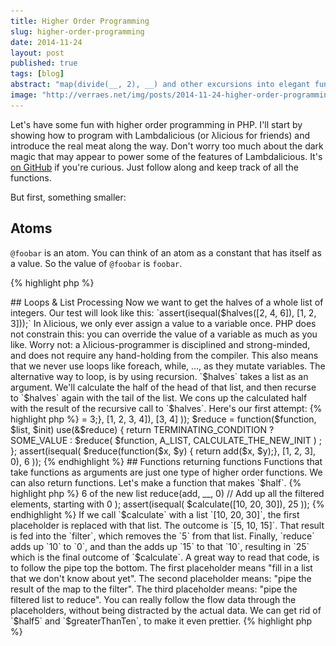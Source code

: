 ```yaml
---
title: Higher Order Programming
slug: higher-order-programming
date: 2014-11-24
layout: post
published: true
tags: [blog]
abstract: "map(divide(__, 2), __) and other excursions into elegant functional programming in PHP"
image: "http://verraes.net/img/posts/2014-11-24-higher-order-programming/sandwiches.png"
---
```




Let's have some fun with higher order programming in PHP. I'll start by showing how to program with Lambdalicious (or λlicious for friends) and introduce the real meat along the way. Don't worry too much about the dark magic that may appear to power some of the features of Lambdalicious. It's [on GitHub](https://github.com/mathiasverraes/lambdalicious) if you're curious. Just follow along and keep track of all the functions. 

But first, something smaller:

## Atoms

`@foobar` is an atom. You can think of an atom as a constant that has itself as a value. So the value of `@foobar` is `foobar`.

{% highlight php %}
<?php
require_once __DIR__ . 'path/to/src/Verraes/Lambdalicious/load.php';
assert(
    isatom(@foobar)
);
{% endhighlight %}

(Note that if you combine all the code in this post in a single file, it is executable and all assertions will pass.)

Unlike constants in PHP, atoms don't need to be defined before you use them. They are global and immutable.

Atoms are very useful for many things. Later on, we'll use them to refer to global functions, without needing to resort to quotes. In fact, the philosophy of λlicious is to remove syntactical noise, verbosity, and ceremony. To that effect, let's get rid of the `@` prefix. We can do that by affixing an atom using the `atom` function:

{% highlight php %}
<?php
atom(@foobar);
assert(
    isatom(foobar) // no @ prefix needed anymore
);
{% endhighlight %}

Once an atom is affixed, you can use it everywhere without the prefix. 

## Lists

Let's affix some atoms and make a list.

{% highlight php %}
<?php
atom(@a, @b, @c, @d);
assert(
    islist([a, b, c])
);
assert(isequal(
    cons(d, [a, b, c]),
    [d, a, b, c]
));
{% endhighlight %}

`cons($head, $tail)` constructs a list by adding `$head` to the front of the list `$tail`. In fact, the square brackets are nothing but a shortcut for a bunch of nested `cons`.

{% highlight php %}
<?php
assert(isequal(
    cons(a, cons(b, cons(c, []))),
    [a, b, c]
));
{% endhighlight %}

We can deconstruct lists by taking the `head`, which is the first element, or the `tail`, which is all the elements without the head.

{% highlight php %}
<?php
assert(isequal(
    head([a, b, c]),
    a
));
assert(isequal(
    tail([a, b, c]),
    [b, c]
));
{% endhighlight %}

Remember that `head` always returns an element, and `tail` returns a list.

## Functions

Now let's make a global function. Global means that we can reach it from anywhere.

{% highlight php %}
<?php
function half($x){ return divide($x, 2);}
assert(isequal(
    half(6),
    3
));
{% endhighlight %}

If we affix the function's name, we can refer to it by that atom.

{% highlight php %}
<?php
atom(@half);
assert(isequal(
    call(half, [6]),
    half(6)
));
{% endhighlight %}

We can also make locally scoped functions. We assign them to a variable that we can use to pass the function to another function.

{% highlight php %}
<?php
$half = function($x) { return divide($x, 2);};
assert(isequal(
    $half(3),
    call($half, [3])
));
{% endhighlight %}


## Conditionals

We'll need conditionals. In λlicious, they look like this:

{% highlight text %}
return
    condition1 ? result1 :
    (condition2 ? result2 :
    (condition3 ? result3 :
    (finalResult)));
{% endhighlight %}    

In other words, conditions are tried one after another until one of them evaluates to true. The value of the complete expression is the result that follows the first true condition. If none of the conditions evaluate to true, the finalResult is returned.

<img style="float:left;margin-right: 10px" src="/img/posts/2014-11-24-higher-order-programming/recursive_percy_small.jpg" alt="Recursive Percy">

## Loops & List Processing

Now we want to get the halves of a whole list of integers. Our test will look like this:
`assert(isequal($halves([2, 4, 6]), [1, 2, 3]));`


In λlicious, we only ever assign a value to a variable once. PHP does not constrain this: you can override the value of a variable as much as you like. Worry not: a λlicious-programmer is disciplined and strong-minded, and does not require any hand-holding from the compiler. This also means that we never use loops like foreach, while, ..., as they mutate variables. The alternative way to loop, is by using recursion.

`$halves` takes a list as an argument. We'll calculate the half of the head of that list, and then recurse to `$halves` again with the tail of the list. We cons up the calculated half with the result of the recursive call to `$halves`. Here's our first attempt:

{% highlight php %}
<?php
$halves1 = function($list) use(&$halves1) {
    return
         cons( // create a new list consisting of:
             divide(head($list), 2), // the half of the first element
             $halves1(tail($list)) // the halves of the remaining elements
         );
}
{% endhighlight %}

(The `use(&$halves1)` deserves some explanation. At this point in the code, `$halves1` is not yet defined. By closing it in our function by reference with `&`, we can call it at the point in the code where we reach `$halves1(tail($list))`. It's a little trick in PHP to recurse on locally scoped functions. Don't worry about it. When you get a `Notice: Undefined variable: foo`, just remember to add `use(&$foo)`.)

If we try to use `$halves1`, we crash with a message saying `HeadIsDefinedOnlyForNonEmptyLists`. The problem is that we are recursing, but we have not thought about how the loop stops. The λlicious-programmer accepts that mistakes happen, and draws lessons from it. From now on, whenever we recurse, we will think about the termination first.

As we are picking elements of our `$list`, it will become empty at some point. We'll need some place to store elements that we halved, so we add an accumulator called `$acc`, which starts as an empty list. Whe `$list` becomes empty, we return the accumulated values in `$acc`.

{% highlight php %}
<?php
$halves2 = function($list, $acc = []) use(&$halves2) {
    return
        isempty($list) ? $acc : // return $acc when we're done picking off items
        $halves2( // Recurse
            tail($list),
            cons( // Our new $acc will be our newly calculated half, 
                  // followed by the old $acc
                divide(head($list), 2),
                $acc
            )
        );
};
{% endhighlight %}

The assert still fails. Closer inspection learns that `$halves([2, 4, 6])` returns `[3, 2, 1]`. That makes sense: we keep consing up the halved head of the original list, to the accumulated list, so our `$acc` ends up backwards. That's easy to fix. We simply call `reverse` on `$acc` before returning it.

{% highlight php %}
<?php
$halves3 = function($list, $acc = []) use(&$halves3) {
    return
        isempty($list) ? reverse($acc) : // Reversing $acc at the last moment
        $halves3(
            tail($list),
            cons( // This is where our halved heads end up in the wrong order
                divide(head($list), 2),
                $acc
            )
        );
};
assert(isequal(
    $halves3([2, 4, 6]),
    [1, 2, 3]
));
{% endhighlight %}

`$halves3` passes our test. Recursion is great fun, and can be very rewarding. It's especially useful for making obvious jokes. If you feel you don't really get recursion, I advise you to read [this wonderful blog post](/2014/11/higher-order-programming/).

## Deduplication

`$halves3` works, but we're not quite happy with it. `divide(head($list), 2)` duplicates the logic of our `$half` function. Let's inject that function into our 4th version.

{% highlight php %}
<?php
$halves4 = function($half, $list, $acc = []) use(&$halves4) { 
    return
        isempty($list) ? reverse($acc) :
        $halves4(
            $half, // Don't forget to keep passing $half along to $halves4
            tail($list),
            cons(
                $half(head($list)), // Using our injected $half function
                $acc
            )
        );
};
assert(isequal(
        $halves4($half, [2, 4, 6]),
        [1, 2, 3]
    ));
{% endhighlight %}

`$halves4` is a higher order function: it takes another function as an argument. In our case, it applies this function to each element of `$list`. This pattern is actually quite common. So common indeed, that it has a name: map. We can simply rename `$halves4` and `$half` to be more generic.

{% highlight php %}
<?php
$map = function($function, $list, $acc = []) use(&$map) {
    return
        isempty($list) ? reverse($acc) :
        $map( // Recurse over map
            $function, // Passing $function along to the next call of $map
            tail($list),
            cons(
                $function(head($list)), // Using our injected $function
                $acc
            )
        );
};
assert(isequal(
        $map($half, [2, 4, 6]), // Map $half over the list
        [1, 2, 3]
    ));
{% endhighlight %}

(Later on we'll use the built-in global function `map` instead of our own `$map`, as it's a little smarter.)

## Filter and Reduce

`filter` and `reduce` are two other very commonly used higher order functions. They are globally defined in λlicious. The implementation is similar to that of `map`, so I'll leave them as an exercise to the λlicious student. We'll use them later in this post. Here's a skeleton to get you started:


{% highlight php %}
<?php
$filter = function($function, $list, $acc = []) use(&$filter) {
    return
        TERMINATING_CONDITION ? SOME_VALUE :
        $filter(
            $function,
            A_LIST,
            CALCULATE_THE_NEW_ACCUMULATOR
        )
        ;
};


assert(isequal(
    $filter(function($x) { return $x >= 3;}, [1, 2, 3, 4]),
    [3, 4]
));

$reduce = function($function, $list, $init) use(&$reduce) {
    return
        TERMINATING_CONDITION ? SOME_VALUE :
        $reduce(
            $function,
            A_LIST,
            CALCULATE_THE_NEW_INIT
        )
        ;
};

assert(isequal(
    $reduce(function($x, $y) { return add($x, $y);}, [1, 2, 3], 0),
    6
));

{% endhighlight %}
   

## Functions returning functions

Functions that take functions as arguments are just one type of higher order functions. We can also return functions. Let's make a function that makes `$half`.

{% highlight php %}
<?php
$halfMaker = function() {
    return function($x) { // make a new function and return it 
        return divide($x, 2);
    }; 
};
$half2 = $halfMaker();
assert(isequal(
    $half2(8),
    4
));
{% endhighlight %}

This may seem a little pointless. But this is actually a pattern as well. We've hardcoded the division by 2, but what if we want to make that number dynamic? We rename `$halfMaker` into `$divisionMaker` and take a number as an argument:

{% highlight php %}
<?php
$divisionMaker = function($y) {
    return function ($x) use ($y) { // make a closure with $y
        return divide($x, $y);
    };
};
$third = $divisionMaker(3);
assert(isequal(
    $third(9),
    3
));
{% endhighlight %}

We can make it even more generic. Right now, `division` is hardcoded into `$divisionMaker`. We can actually pass that function in as well. We rename `$divisionMaker` to `$partial`.

{% highlight php %}
<?php
$partial  = function($f, $y) {
    return function($x) use($f, $y) {
        return $f($x, $y);
    };
};
$third2 = $partial(divide, 3);
assert(isequal(
        $third2(9),
        3
    ));
{% endhighlight %}

`$partial` takes two arguments: a function `$f` and one argument `$y`. It returns a new function, which takes another argument `$x`, and return the result of `$f($x, $y)`. Partial function application is a nice example of higher order programming: you create new functions from existing functions. 

## Partial Function Application

Wouldn't it be nice if we had an elegant syntax to partially call functions? In λlicious, many functions already feature partial function application by default:

{% highlight php %}
<?php
$half3 = divide(__, 2); // returns a function $f($x){ return divide($x, 2); }
assert(isequal(
    $half3(8), 4
));
$increment = add(1, __); // returns a function $f($y){ return add(1, $y); }
assert(isequal(
    $increment(5), 6
));
{% endhighlight %}

The double underscores are placeholders: You can think of them as arguments that you don't know yet, and that you'll fill in later. Partial function application allows you to define behaviour in one place, and then process data using that behaviour, in another place. It's great way of writing compact, highly reusable, highly readable code. It might take some getting used to, but once you get it, you don't want to code without it anymore. Here's an example with `map`:

{% highlight php %}
<?php
$halves5 = map($half, __);
// elsewhere:
assert(isequal(
    $halves5([2, 4, 6]),
    [1, 2, 3]
));
{% endhighlight %}

At the point where we use `$halves5`, we don't need to know that internally, it's actually a map of `$half`.

## Composition

Sometimes you need a function that is composed of other functions. If we want to half a value and then add one, we can make a function that does the work for us:

{% highlight php %}
<?php
$halfAndIncrementMaker = function($half3, $increment) {
    return function($x) use ($half3, $increment) {
        return $increment($half3($x));
    };
};
$halfAndIncrement = $halfAndIncrementMaker($half3, $increment);
assert(isequal(
    $halfAndIncrement(10), 6
));
{% endhighlight %}

Once again, we'll turn our `$halfAndIncrementMaker` into a more generic function, called `compose`. It's another example of a higher order function: it takes functions as arguments and returns a new function.

{% highlight php %}
<?php
$compose = function($f, $g) {
    return function($x) use ($f, $g) {
        return $g($f($x));
    };
};
$halfAndIncrement = $compose($half3, $increment);
assert(isequal(
        $halfAndIncrement(10), 6
    ));
{% endhighlight %}

`$compose` creates a function that calls `$f` on `$x`, and then calls `$g` on the result of that. The built--in `compose` is a little bit smarter and accepts more than two arguments. 

## Piping

`pipe` is the same as `compose`, but it applies the functions in reverse. In my opinion, it is more natural to read. Think of pipes and filters in Linux. All together now:

{% highlight php %}
<?php
$half5 = divide(__, 2);
$greaterThanSix = gt(__, 6);
$calculate = pipe( // pipe returns a new function
    map($half5, __),  // Half all the elements of a list
    filter($greaterThanSix, __), // Keep only the elements > 6 of the new list
    reduce(add, __, 0) // Add up all the filtered elements, starting with 0
);
assert(isequal(
    $calculate([10, 20, 30]),
    25
));
{% endhighlight %}

If we call `$calculate` with a list `[10, 20, 30]`, the first placeholder is replaced with that list. The outcome is `[5, 10, 15]`. That result is fed into the `filter`, which removes the `5` from that list. Finally, `reduce` adds up `10` to `0`, and than the adds up `15` to that `10`, resulting in `25`  which is the final outcome of `$calculate`.

A great way to read that code, is to follow the pipe top the bottom. The first placeholder means "fill in a list that we don't know about yet". The second placeholder means: "pipe the result of the map to the filter". The third placeholder means: "pipe the filtered list to reduce". You can really follow the flow data through the placeholders, without being distracted by the actual data. 

We can get rid of `$half5` and `$greaterThanTen`, to make it even prettier.

{% highlight php %}
<?php
$calculate2 = pipe(
    map(divide(__, 2), __),
    filter(gt(__, 6), __),
    reduce(add, __, 0)
);
{% endhighlight %}

We've now expressed a calculation as a composition of partially applied functions. It's compact, elegant, and to the point. If you have trouble understanding what's going on, you can inject some `dump` functions along the way:

{% highlight php %}
<?php
$calculate3 = pipe(
    map(divide(__, 2), __),
    dump,
    filter(gt(__, 6), __),
    dump,
    reduce(add, __, 0)
);
{% endhighlight %}


Imagine you had to write all that in traditional procedural PHP. The beauty is that we separates the definition of how data flows through the functions, from having to deal with the actual data. From a small set of primitive functions, we can build ever more complex abstractions. And that is the point of higher order programming.


## Lambdalicious and PHP

Keep in mind that, at the time of writing, λlicious is not stable and might already have changed since you read this. Lambdalicious is not fit for any purpose. If you use it in production and everything breaks, your friends will laugh at you behind your back. I will provide a shoulder to cry on at twice my normal consultancy rates, while saying "I told you so."

The reason it can not work is that PHP is not suitable for recursion. Some languages have something called tail call optimization, which means that if the last expression is recursive, the compiler will make a jump. The call stack does not increase, and all is well.

PHP will either run out of memory (*Fatal error: Allowed memory size of X bytes exhausted*) or, if you have XDebug installed, it will stop at a 100 calls by default. (*PHP Fatal error:  Maximum function nesting level of '100' reached, aborting*). You can increase `xdebug.max_nesting_level` in php.ini. HHVM overflows (*Fatal error: Stack overflow*). I promise to send some fine Belgian beer or chocolates to whoever fixes this in PHP or HHVM.

## Links

- [Lambdalicious on GitHub](https://github.com/mathiasverraes/lambdalicious)
- [The full code for this blog post](https://gist.github.com/mathiasverraes/4b76822c6be565a092f7)
